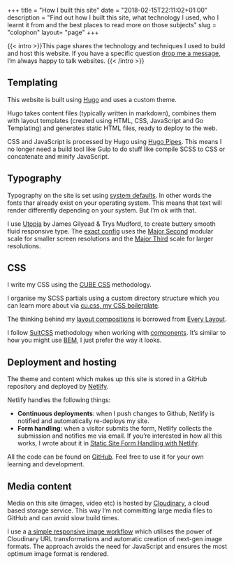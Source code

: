 +++
title = "How I built this site"
date = "2018-02-15T22:11:02+01:00"
description = "Find out how I built this site, what technology I used, who I learnt it from and the best places to read more on those subjects"
slug = "colophon"
layout= "page"
+++

{{< intro >}}This page shares the technology and techniques I used to build and host this website.  If you have a specific question [drop me a message](/contact), I’m always happy to talk websites. {{< /intro >}}

## Templating

This website is built using [Hugo](https://gohugo.io/) and uses a custom theme.

Hugo takes content files (typically written in markdown), combines them with layout templates (created using HTML, CSS, JavaScript and Go Templating) and generates static HTML files, ready to deploy to the web.

CSS and JavaScript is processed by Hugo using [Hugo Pipes](https://gohugo.io/hugo-pipes/). This means I no longer need a build tool like Gulp to do stuff like compile SCSS to CSS or concatenate and minify JavaScript.


## Typography

Typography on the site is set using [system defaults](https://css-tricks.com/snippets/css/system-font-stack/). In other words the fonts thar already exist on your operating system. This means that text will render differently depending on your system. But I’m ok with that.

I use [Utopia](https://utopia.fyi/) by James Gilyead & Trys Mudford, to create buttery smooth fluid responsive type. The [exact config](https://utopia.fyi/type/calculator?c=320,16,1.125,1140,20,1.25,4,1,&s=0.75|0.5|0.25,1.5|2|3|4|6,s-l&g=s,l,xl,12) uses the [Major Second](https://www.modularscale.com/?1&em&1.125) modular scale for smaller screen resolutions and the [Major Third](https://www.modularscale.com/?1&em&1.25) scale for larger resolutions.

## CSS

I write my CSS using the [CUBE CSS](https://cube.fyi/) methodology.

I organise my SCSS partials using a custom directory structure which you can learn more about via [cu.css, my CSS boilerplate](https://cu.harrycresswell.com/getting-started/#understanding-the-directory-structure).

The thinking behind my [layout compositions](https://github.com/harrycresswell/harry/tree/main/assets/scss/compositions) is borrowed from [Every Layout](https://every-layout.dev/).

I follow [SuitCSS](https://suitcss.github.io/) methodology when working with [components](https://github.com/harrycresswell/harry/tree/main/assets/scss/blocks). It’s similar to how you might use [BEM](http://getbem.com/), I just prefer the way it looks.


## Deployment and hosting

The theme and content which makes up this site is stored in a GitHub repository and deployed by [Netlify](https://www.netlify.com/). 

Netlify handles the following things:

- **Continuous deployments**: when I push changes to Github, Netlify is notified and automatically re-deploys my site.
- **Form handling**: when a visitor submits the form, Netlify collects the submission and notifies me via email. If you’re interested in how all this works, I wrote about it in [Static Site Form Handling with Netlify](/articles/forms-with-netlify/).

All the code can be found on [GitHub](https://github.com/harrycresswell/harry). Feel free to use it for your own learning and development.


## Media content

Media on this site (images, video etc) is hosted by [Cloudinary](https://cloudinary.com/), a cloud based storage service. This way I’m not committing large media files to GitHub and can avoid slow build times.

I use a [a simple responsive image workflow](/writing/responsive-images-next-gen-formats/) which utilises the power of Cloudinary URL transformations and automatic creation of next-gen image formats. The approach avoids the need for JavaScript and ensures the most optimum image format is rendered. 

